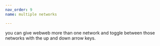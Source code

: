 ```yaml
---
nav_order: 9
name: multiple networks

---
```


you can give webweb more than one network and toggle between those networks with the up and down arrow keys.
